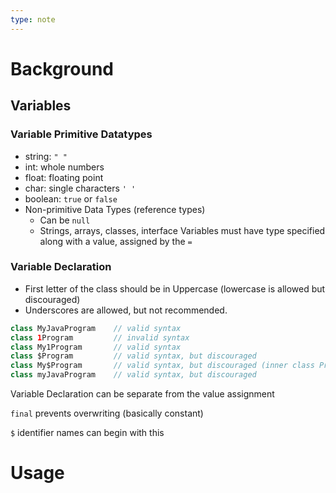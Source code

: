 ```yaml
---
type: note
---
```

# Background
## Variables
### Variable Primitive Datatypes
- string: `" "`
- int: whole numbers
- float: floating point
- char: single characters `' '`
- boolean: `true` or `false`
- Non-primitive Data Types (reference types)
  - Can be `null`
  - Strings, arrays, classes, interface
Variables must have type specified along with a value, assigned by the `=`
### Variable Declaration
- First letter of the class should be in Uppercase (lowercase is allowed but discouraged)
- Underscores are allowed, but not recommended.
```java
class MyJavaProgram    // valid syntax
class 1Program         // invalid syntax
class My1Program       // valid syntax
class $Program         // valid syntax, but discouraged
class My$Program       // valid syntax, but discouraged (inner class Program inside the class My)
class myJavaProgram    // valid syntax, but discouraged
```

Variable Declaration can be separate from the value assignment

`final` prevents overwriting (basically constant)

`$` identifier names can begin with this


# Usage
